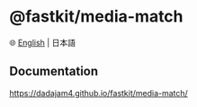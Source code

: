 # @fastkit/media-match

🌐 [English](https://github.com/dadajam4/fastkit/blob/main/packages/media-match/README.md) | 日本語

## Documentation
https://dadajam4.github.io/fastkit/media-match/
